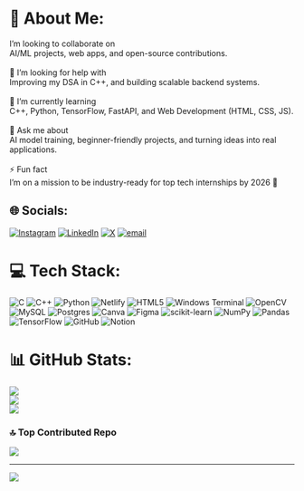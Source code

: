 # 💫 About Me:
I’m looking to collaborate on<br>AI/ML projects, web apps, and open-source contributions.<br><br>🙌 I’m looking for help with<br>Improving my DSA in C++, and building scalable backend systems.<br><br>🌱 I’m currently learning<br>C++, Python, TensorFlow, FastAPI, and Web Development (HTML, CSS, JS).<br><br>💬 Ask me about<br>AI model training, beginner-friendly projects, and turning ideas into real applications.<br><br>⚡ Fun fact<br>I’m on a mission to be industry-ready for top tech internships by 2026 🚀


## 🌐 Socials:
[![Instagram](https://img.shields.io/badge/Instagram-%23E4405F.svg?logo=Instagram&logoColor=white)](https://instagram.com/https://www.instagram.com/9.yarv?igsh=MXhxYW5oY2UxNDVwOQ==) [![LinkedIn](https://img.shields.io/badge/LinkedIn-%230077B5.svg?logo=linkedin&logoColor=white)](https://linkedin.com/in/https://www.linkedin.com/in/aarav-raj-71392a322) [![X](https://img.shields.io/badge/X-black.svg?logo=X&logoColor=white)](https://x.com/https://x.com/rajaaravv) [![email](https://img.shields.io/badge/Email-D14836?logo=gmail&logoColor=white)](mailto:rajaarav272@gmail.com) 

# 💻 Tech Stack:
![C](https://img.shields.io/badge/c-%2300599C.svg?style=flat-square&logo=c&logoColor=white) ![C++](https://img.shields.io/badge/c++-%2300599C.svg?style=flat-square&logo=c%2B%2B&logoColor=white) ![Python](https://img.shields.io/badge/python-3670A0?style=flat-square&logo=python&logoColor=ffdd54) ![Netlify](https://img.shields.io/badge/netlify-%23000000.svg?style=flat-square&logo=netlify&logoColor=#00C7B7) ![HTML5](https://img.shields.io/badge/html5-%23E34F26.svg?style=flat-square&logo=html5&logoColor=white) ![Windows Terminal](https://img.shields.io/badge/Windows%20Terminal-%234D4D4D.svg?style=flat-square&logo=windows-terminal&logoColor=white) ![OpenCV](https://img.shields.io/badge/opencv-%23white.svg?style=flat-square&logo=opencv&logoColor=white) ![MySQL](https://img.shields.io/badge/mysql-4479A1.svg?style=flat-square&logo=mysql&logoColor=white) ![Postgres](https://img.shields.io/badge/postgres-%23316192.svg?style=flat-square&logo=postgresql&logoColor=white) ![Canva](https://img.shields.io/badge/Canva-%2300C4CC.svg?style=flat-square&logo=Canva&logoColor=white) ![Figma](https://img.shields.io/badge/figma-%23F24E1E.svg?style=flat-square&logo=figma&logoColor=white) ![scikit-learn](https://img.shields.io/badge/scikit--learn-%23F7931E.svg?style=flat-square&logo=scikit-learn&logoColor=white) ![NumPy](https://img.shields.io/badge/numpy-%23013243.svg?style=flat-square&logo=numpy&logoColor=white) ![Pandas](https://img.shields.io/badge/pandas-%23150458.svg?style=flat-square&logo=pandas&logoColor=white) ![TensorFlow](https://img.shields.io/badge/TensorFlow-%23FF6F00.svg?style=flat-square&logo=TensorFlow&logoColor=white) ![GitHub](https://img.shields.io/badge/github-%23121011.svg?style=flat-square&logo=github&logoColor=white) ![Notion](https://img.shields.io/badge/Notion-%23000000.svg?style=flat-square&logo=notion&logoColor=white)
# 📊 GitHub Stats:
![](https://github-readme-stats.vercel.app/api?username=rajaaravv&theme=dark&hide_border=false&include_all_commits=true&count_private=true)<br/>
![](https://nirzak-streak-stats.vercel.app/?user=rajaaravv&theme=dark&hide_border=false)<br/>
![](https://github-readme-stats.vercel.app/api/top-langs/?username=rajaaravv&theme=dark&hide_border=false&include_all_commits=true&count_private=true&layout=compact)

### 🔝 Top Contributed Repo
![](https://github-contributor-stats.vercel.app/api?username=rajaaravv&limit=5&theme=dark&combine_all_yearly_contributions=true)

---
[![](https://visitcount.itsvg.in/api?id=rajaaravv&icon=0&color=0)](https://visitcount.itsvg.in)

<!-- Proudly created with GPRM ( https://gprm.itsvg.in ) -->
